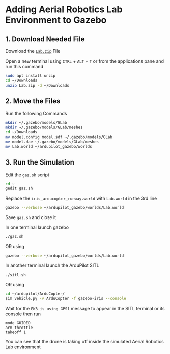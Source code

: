 # Adding Aerial Robotics Lab Environment to Gazebo
## 1. Download Needed File
Download the [`Lab.zip`](Lab.zip) File

Open a new terminal using `CTRL` + `ALT` + `T` or from the applications pane and run this command
```bash
sudo apt install unzip
cd ~/Downloads
unzip Lab.zip -d ~/Downloads
```

## 2. Move the Files
Run the following Commands
```bash
mkdir ~/.gazebo/models/GLab
mkdir ~/.gazebo/models/GLab/meshes
cd ~/Downloads
mv model.config model.sdf ~/.gazebo/models/GLab
mv model.dae ~/.gazebo/models/GLab/meshes
mv Lab.world ~/ardupilot_gazebo/worlds
```

## 3. Run the Simulation
Edit the `gaz.sh` script
```bash
cd ~
gedit gaz.sh
```

Replace the `iris_arducopter_runway.world` with `Lab.world` in the 3rd line
```bash
gazebo --verbose ~/ardupilot_gazebo/worlds/Lab.world
```
Save `gaz.sh` and close it

In one terminal launch gazebo
```bash
./gaz.sh
```
OR using
```bash
gazebo --verbose ~/ardupilot_gazebo/worlds/Lab.world
```

In another terminal launch the ArduPilot SITL
```bash
./sitl.sh
```
OR using
```bash
cd ~/ardupilot/ArduCopter/
sim_vehicle.py -v ArduCopter -f gazebo-iris --console
```

Wait for the `EK3 is using GPS1` message to appear in the SITL terminal or its console then run
```
mode GUIDED
arm throttle
takeoff 1
```

You can see that the drone is taking off inside the simulated Aerial Robotics Lab environment